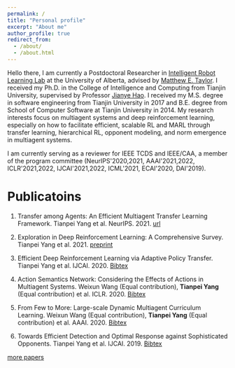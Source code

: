 ```yaml
---
permalink: /
title: "Personal profile"
excerpt: "About me"
author_profile: true
redirect_from: 
  - /about/
  - /about.html
---
```



Hello there, I am currently a Postdoctoral Researcher in [Intelligent Robot Learning Lab](https://irll.ca/) at the University of Alberta, advised by [Matthew E. Taylor](https://drmatttaylor.net/). I received my Ph.D. in the College of Intelligence and Computing from Tianjin University, supervised by Professor [Jianye Hao](http://www.icdai.org/jianye.html). I received my M.S. degree in software engineering from Tianjin University in 2017 and B.E. degree from School of Computer Software at Tianjin University in 2014. My research interests focus on multiagent systems and deep reinforcement learning, especially on how to facilitate efficient, scalable RL and MARL through transfer learning, hierarchical RL, opponent modeling, and norm emergence in multiagent systems. 

I am currently serving as a reviewer for IEEE TCDS and IEEE/CAA, a member of the program committee (NeurIPS'2020,2021, AAAI'2021,2022, ICLR'2021,2022, IJCAI'2021,2022, ICML'2021, ECAI'2020, DAI'2019).

Publicatoins
======
1. Transfer among Agents: An Efficient Multiagent Transfer Learning Framework. Tianpei Yang et al. NeurIPS. 2021. [url](https://proceedings.neurips.cc/paper/2021/hash/8d9a6e908ed2b731fb96151d9bb94d49-Abstract.html)

2. Exploration in Deep Reinforcement Learning: A Comprehensive Survey. Tianpei Yang et al. 2021. [preprint](https://arxiv.org/abs/2109.06668)

3. Efficient Deep Reinforcement Learning via Adaptive Policy Transfer. Tianpei Yang et al. IJCAI. 2020. [Bibtex](http://tianpeiyang.github.io/files/IJCAI2020_ptf.bib) 

4. Action Semantics Network: Considering the Effects of Actions in Multiagent Systems. Weixun Wang (Equal contribution), **Tianpei Yang** (Equal contribution) et al. ICLR. 2020. [Bibtex](http://tianpeiyang.github.io/files/iclr_asn.bib) 

5. From Few to More: Large-scale Dynamic Multiagent Curriculum Learning. Weixun Wang (Equal contribution), **Tianpei Yang** (Equal contribution) et al. AAAI. 2020. [Bibtex](http://tianpeiyang.github.io/files/aaai_dyan.bib) 

6. Towards Efficient Detection and Optimal Response against Sophisticated Opponents. Tianpei Yang et al. IJCAI. 2019. [Bibtex](http://tianpeiyang.github.io/files/ijcai_bayes_tomop.bib) 

<a href="https://tianpeiyang.github.io/publications">more papers</a>

